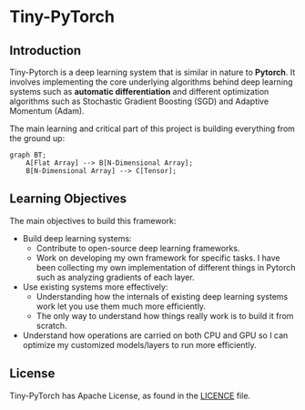# Tiny-PyTorch

## Introduction

Tiny-Pytorch is a deep learning system that is similar in nature to **Pytorch**. It involves implementing the core underlying algorithms behind deep learning systems such as **automatic differentiation** and different optimization algorithms such as Stochastic Gradient Boosting (SGD) and Adaptive Momentum (Adam).

The main learning and critical part of this project is building everything from the ground up:
```mermaid
graph BT;
    A[Flat Array] --> B[N-Dimensional Array];
    B[N-Dimensional Array] --> C[Tensor];
```

## Learning Objectives

The main objectives to build this framework:
- Build deep learning systems:
    - Contribute to open-source deep learning frameworks.
    - Work on developing my own framework for specific tasks. I have been collecting my own implementation of different things in Pytorch such as analyzing gradients of each layer.
- Use existing systems more effectively:
    - Understanding how the internals of existing deep learning systems work let you use them much more efficiently.
    - The only way to understand how things really work is to build it from scratch.
- Understand how operations are carried on both CPU and GPU so I can optimize my customized models/layers to run more efficiently.

## License
Tiny-PyTorch has Apache License, as found in the [LICENCE](LICENSE) file.
